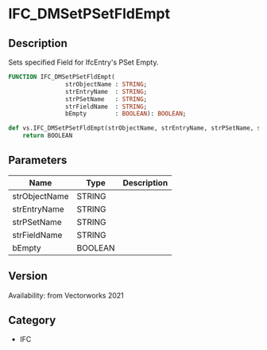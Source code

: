 # IFC_DMSetPSetFldEmpt

## Description
Sets specified Field for IfcEntry's PSet Empty.

```pascal
FUNCTION IFC_DMSetPSetFldEmpt(
				strObjectName : STRING;
				strEntryName  : STRING;
				strPSetName   : STRING;
				strFieldName  : STRING;
				bEmpty        : BOOLEAN): BOOLEAN;
```

```python
def vs.IFC_DMSetPSetFldEmpt(strObjectName, strEntryName, strPSetName, strFieldName, bEmpty):
    return BOOLEAN
```

## Parameters
|Name|Type|Description|
|---|---|---|
|strObjectName|STRING|   |
|strEntryName|STRING|   |
|strPSetName|STRING|   |
|strFieldName|STRING|   |
|bEmpty|BOOLEAN|   |

## Version
Availability: from Vectorworks 2021

## Category
* IFC

